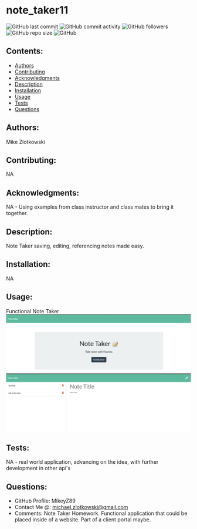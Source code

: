 # note_taker11

![GitHub last commit](https://img.shields.io/github/last-commit/MikeyZ89/note_taker11) 
![GitHub commit activity](https://img.shields.io/github/commit-activity/y/MikeyZ89/note_taker11) 
![GitHub followers](https://img.shields.io/github/followers/MikeyZ89) 
![GitHub repo size](https://img.shields.io/github/repo-size/MikeyZ89/note_taker11) 
![GitHub](https://img.shields.io/github/license/MikeyZ89/note_taker11)

## Contents:
* [Authors](#authors)
* [Contributing](#contributing)
* [Acknowledgments](#acknowledgments)
* [Description](#description)
* [Installation](#installation)
* [Usage](#usage)
* [Tests](#tests)
* [Questions](#questions) 

## Authors:
Mike Zlotkowski

## Contributing:
NA

## Acknowledgments:
NA - Using examples from class instructor and class mates to bring it together.

## Description:
Note Taker saving, editing, referencing notes made easy.

## Installation:
NA

## Usage:
Functional Note Taker
![image of view](./Assets/note_taker_home.png)
![image of app](./Assets/note_taker_notes.png)

## Tests:
NA - real world application, advancing on the idea, with further development in other api's

## Questions:
* GitHub Profile: MikeyZ89
* Contact Me @: michael.zlotkowski@gmail.com
* Comments: Note Taker Homework. Functional application that could be placed inside of a website. Part of a client portal maybe.